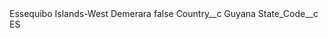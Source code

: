 <?xml version="1.0" encoding="UTF-8"?>
<CustomMetadata xmlns="http://soap.sforce.com/2006/04/metadata" xmlns:xsi="http://www.w3.org/2001/XMLSchema-instance" xmlns:xsd="http://www.w3.org/2001/XMLSchema">
    <label>Essequibo Islands-West Demerara</label>
    <protected>false</protected>
    <values>
        <field>Country__c</field>
        <value xsi:type="xsd:string">Guyana</value>
    </values>
    <values>
        <field>State_Code__c</field>
        <value xsi:type="xsd:string">ES</value>
    </values>
</CustomMetadata>
